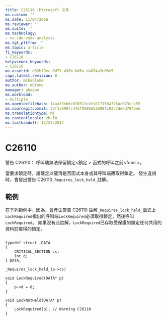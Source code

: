 ```yaml
---
title: C26110 |Microsoft 文件
ms.custom: ''
ms.date: 11/04/2016
ms.reviewer: ''
ms.suite: ''
ms.technology:
- vs-ide-code-analysis
ms.tgt_pltfrm: ''
ms.topic: article
f1_keywords:
- C26110
helpviewer_keywords:
- C26110
ms.assetid: d82b79ec-6d7f-438b-bd6a-da874a3e08e5
caps.latest.revision: 8
author: mikeblome
ms.author: mblome
manager: ghogen
ms.workload:
- multiple
ms.openlocfilehash: 14aa73eb6c0f051fe2e1d17158a726ac023ccc55
ms.sourcegitcommit: 32f1a690fc445f9586d53698fc82c7debd784eeb
ms.translationtype: MT
ms.contentlocale: zh-TW
ms.lasthandoff: 12/22/2017
---
```

# <a name="c26110"></a>C26110
警告 C26110： 呼叫端無法保留鎖定\<鎖定 > 函式的呼叫之前\<func >。  
  
 當要求鎖定時，請確定以釐清是否函式本身或其呼叫端應取得鎖定。 發生違規時，會發出警告 C26110`_Requires_lock_held_`註解。  
  
## <a name="example"></a>範例  
 在下列範例中，因為，會產生警告 C26110 註解`_Requires_lock_held_`函式上`LockRequired`指出的呼叫端`LockRequired`必須取得鎖定，然後呼叫`LockRequired`。 如果沒有此註解，`LockRequired`已存取受保護的鎖定任何共用的資料前取得的鎖定。  
  
```  
  
typedef struct _DATA   
{  
    CRITICAL_SECTION cs;  
    int d;  
} DATA;  
  
_Requires_lock_held_(p->cs)  
  
void LockRequired(DATA* p)  
{  
    p->d = 0;  
}  
  
void LockNotHeld(DATA* p)   
{   
    LockRequired(p); // Warning C26110   
}  
  
```